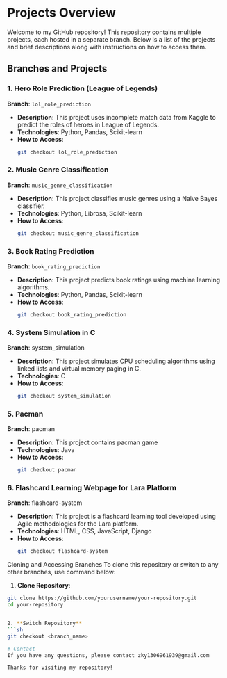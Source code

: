 # Projects Overview

Welcome to my GitHub repository! This repository contains multiple projects, each hosted in a separate branch. Below is a list of the projects and brief descriptions along with instructions on how to access them.

## Branches and Projects

### 1. Hero Role Prediction (League of Legends)
**Branch**: `lol_role_prediction`
- **Description**: This project uses incomplete match data from Kaggle to predict the roles of heroes in League of Legends.
- **Technologies**: Python, Pandas, Scikit-learn
- **How to Access**: 
  ```sh
  git checkout lol_role_prediction

### 2. Music Genre Classification
**Branch**: `music_genre_classification`

- **Description**: This project classifies music genres using a Naive Bayes classifier.
- **Technologies**: Python, Librosa, Scikit-learn
- **How to Access**:
  ```sh
  git checkout music_genre_classification

### 3. Book Rating Prediction
**Branch**: `book_rating_prediction`

- **Description**: This project predicts book ratings using machine learning algorithms.
- **Technologies**: Python, Pandas, Scikit-learn
- **How to Access**:
  ```sh
  git checkout book_rating_prediction

### 4. System Simulation in C
**Branch**: system_simulation

- **Description**: This project simulates CPU scheduling algorithms using linked lists and virtual memory paging in C.
- **Technologies**: C
- **How to Access**:
  ```sh
  git checkout system_simulation

### 5. Pacman
**Branch**: pacman

- **Description**: This project contains pacman game
- **Technologies**: Java
- **How to Access**:
  ```sh
  git checkout pacman

### 6. Flashcard Learning Webpage for Lara Platform
**Branch**: flashcard-system

- **Description**: This project is a flashcard learning tool developed using Agile methodologies for the Lara platform.
- **Technologies**: HTML, CSS, JavaScript, Django
- **How to Access**:
  ```sh
  git checkout flashcard-system

Cloning and Accessing Branches
To clone this repository or switch to any other branches, use command below:


1. **Clone Repository**:
  ```sh
  git clone https://github.com/yourusername/your-repository.git
  cd your-repository


2. **Switch Repository**
  ```sh
  git checkout <branch_name>

# Contact
If you have any questions, please contact zky1306961939@gmail.com

Thanks for visiting my repository!